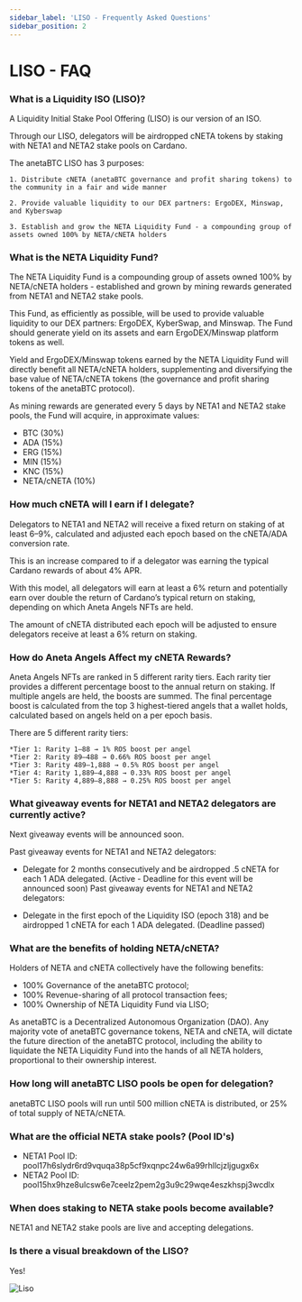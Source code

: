 ```yaml
---
sidebar_label: 'LISO - Frequently Asked Questions'
sidebar_position: 2
---
```

# LISO - FAQ

### What is a Liquidity ISO (LISO)?

A Liquidity Initial Stake Pool Offering (LISO) is our version of an ISO.

Through our LISO, delegators will be airdropped cNETA tokens by staking with NETA1 and NETA2 stake pools on Cardano.

The anetaBTC LISO has 3 purposes:

    1. Distribute cNETA (anetaBTC governance and profit sharing tokens) to the community in a fair and wide manner

    2. Provide valuable liquidity to our DEX partners: ErgoDEX, Minswap, and Kyberswap

    3. Establish and grow the NETA Liquidity Fund - a compounding group of assets owned 100% by NETA/cNETA holders




### What is the NETA Liquidity Fund?

The NETA Liquidity Fund is a compounding group of assets owned 100% by NETA/cNETA holders - established and grown by mining rewards generated from NETA1 and NETA2 stake pools.

This Fund, as efficiently as possible, will be used to provide valuable liquidity to our DEX partners: ErgoDEX, KyberSwap, and Minswap. The Fund should generate yield on its assets and earn ErgoDEX/Minswap platform tokens as well.

Yield and ErgoDEX/Minswap tokens earned by the NETA Liquidity Fund will directly benefit all NETA/cNETA holders, supplementing and diversifying the base value of NETA/cNETA tokens (the governance and profit sharing tokens of the anetaBTC protocol).

As mining rewards are generated every 5 days by NETA1 and NETA2 stake pools, the Fund will acquire, in approximate values:

 * BTC (30%)
 * ADA (15%)
 * ERG (15%)
 * MIN (15%)
 * KNC (15%)
 * NETA/cNETA (10%)

### How much cNETA will I earn if I delegate?

Delegators to NETA1 and NETA2 will receive a fixed return on staking of at least 6–9%, calculated and adjusted each epoch based on the cNETA/ADA conversion rate.

This is an increase compared to if a delegator was earning the typical Cardano rewards of about 4% APR.

With this model, all delegators will earn at least a 6% return and potentially earn over double the return of Cardano’s typical return on staking, depending on which Aneta Angels NFTs are held.

The amount of cNETA distributed each epoch will be adjusted to ensure delegators receive at least a 6% return on staking.




### How do Aneta Angels Affect my cNETA Rewards?

Aneta Angels NFTs are ranked in 5 different rarity tiers. Each rarity tier provides a different percentage boost to the annual return on staking. If multiple angels are held, the boosts are summed. The final percentage boost is calculated from the top 3 highest-tiered angels that a wallet holds, calculated based on angels held on a per epoch basis.


There are 5 different rarity tiers:

	*Tier 1: Rarity 1–88 → 1% ROS boost per angel
	*Tier 2: Rarity 89–488 → 0.66% ROS boost per angel
	*Tier 3: Rarity 489–1,888 → 0.5% ROS boost per angel
	*Tier 4: Rarity 1,889–4,888 → 0.33% ROS boost per angel
	*Tier 5: Rarity 4,889–8,888 → 0.25% ROS boost per angel





### What giveaway events for NETA1 and NETA2 delegators are currently active?

Next giveaway events will be announced soon.

Past giveaway events for NETA1 and NETA2 delegators:

* Delegate for 2 months consecutively and be airdropped .5 cNETA for each 1 ADA delegated. (Active - Deadline for this event will be announced soon)
Past giveaway events for NETA1 and NETA2 delegators:

* Delegate in the first epoch of the Liquidity ISO (epoch 318) and be airdropped 1 cNETA for each 1 ADA delegated. (Deadline passed)




### What are the benefits of holding NETA/cNETA?

Holders of NETA and cNETA collectively have the following benefits:

 * 100% Governance of the anetaBTC protocol;
 * 100% Revenue-sharing of all protocol transaction fees;
 * 100% Ownership of NETA Liquidity Fund via LISO; 

As anetaBTC is a Decentralized Autonomous Organization (DAO). Any majority vote of anetaBTC governance tokens, NETA and cNETA, will dictate the future direction of the anetaBTC protocol, including the ability to liquidate the NETA Liquidity Fund into the hands of all NETA holders, proportional to their ownership interest.



### How long will anetaBTC LISO pools be open for delegation?

anetaBTC LISO pools will run until 500 million cNETA is distributed, or 25% of total supply of NETA/cNETA.




### What are the official NETA stake pools? (Pool ID's)

 * NETA1 Pool ID: pool17h6slydr6rd9vquqa38p5cf9xqnpc24w6a99rhllcjzljgugx6x
 * NETA2 Pool ID: pool15hx9hze8ulcsw6e7ceelz2pem2g3u9c29wqe4eszkhspj3wcdlx




### When does staking to NETA stake pools become available?

NETA1 and NETA2 stake pools are live and accepting delegations.





### Is there a visual breakdown of the LISO?

Yes!

![Liso](../../../static/img/liso/liso.png "LISO Explanation")
